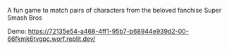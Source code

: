 A fun game to match pairs of characters from the beloved fanchise Super Smash Bros

Demo: https://72135e54-a468-4ff1-95b7-b68944e939d2-00-66fkmk6tvgpc.worf.replit.dev/
